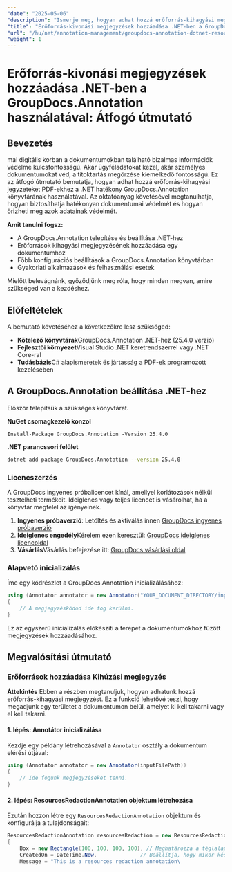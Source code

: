 ```yaml
---
"date": "2025-05-06"
"description": "Ismerje meg, hogyan adhat hozzá erőforrás-kihagyási megjegyzéseket PDF-ekhez a GroupDocs.Annotation for .NET használatával. Védje meg az érzékeny információkat és fokozza a dokumentumok biztonságát ezzel a részletes útmutatóval."
"title": "Erőforrás-kivonási megjegyzések hozzáadása .NET-ben a GroupDocs.Annotation használatával – Átfogó útmutató"
"url": "/hu/net/annotation-management/groupdocs-annotation-dotnet-resource-redaction/"
"weight": 1
---
```


# Erőforrás-kivonási megjegyzések hozzáadása .NET-ben a GroupDocs.Annotation használatával: Átfogó útmutató

## Bevezetés

mai digitális korban a dokumentumokban található bizalmas információk védelme kulcsfontosságú. Akár ügyféladatokat kezel, akár személyes dokumentumokat véd, a titoktartás megőrzése kiemelkedő fontosságú. Ez az átfogó útmutató bemutatja, hogyan adhat hozzá erőforrás-kihagyási jegyzeteket PDF-ekhez a .NET hatékony GroupDocs.Annotation könyvtárának használatával. Az oktatóanyag követésével megtanulhatja, hogyan biztosíthatja hatékonyan dokumentumai védelmét és hogyan őrizheti meg azok adatainak védelmét.

**Amit tanulni fogsz:**
- A GroupDocs.Annotation telepítése és beállítása .NET-hez
- Erőforrások kihagyási megjegyzésének hozzáadása egy dokumentumhoz
- Főbb konfigurációs beállítások a GroupDocs.Annotation könyvtárban
- Gyakorlati alkalmazások és felhasználási esetek

Mielőtt belevágnánk, győződjünk meg róla, hogy minden megvan, amire szükséged van a kezdéshez.

## Előfeltételek

A bemutató követéséhez a következőkre lesz szükséged:

- **Kötelező könyvtárak**GroupDocs.Annotation .NET-hez (25.4.0 verzió)
- **Fejlesztői környezet**Visual Studio .NET keretrendszerrel vagy .NET Core-ral
- **Tudásbázis**C# alapismeretek és jártasság a PDF-ek programozott kezelésében

## A GroupDocs.Annotation beállítása .NET-hez

Először telepítsük a szükséges könyvtárat.

**NuGet csomagkezelő konzol**
```shell
Install-Package GroupDocs.Annotation -Version 25.4.0
```

**\.NET parancssori felület**
```bash
dotnet add package GroupDocs.Annotation --version 25.4.0
```

### Licencszerzés

A GroupDocs ingyenes próbalicencet kínál, amellyel korlátozások nélkül tesztelheti termékeit. Ideiglenes vagy teljes licencet is vásárolhat, ha a könyvtár megfelel az igényeinek.

1. **Ingyenes próbaverzió**: Letöltés és aktiválás innen [GroupDocs ingyenes próbaverzió](https://releases.groupdocs.com/annotation/net/)
2. **Ideiglenes engedély**Kérelem ezen keresztül: [GroupDocs ideiglenes licencoldal](https://purchase.groupdocs.com/temporary-license/)
3. **Vásárlás**Vásárlás befejezése itt: [GroupDocs vásárlási oldal](https://purchase.groupdocs.com/buy)

### Alapvető inicializálás

Íme egy kódrészlet a GroupDocs.Annotation inicializálásához:

```csharp
using (Annotator annotator = new Annotator("YOUR_DOCUMENT_DIRECTORY/input.pdf"))
{
    // A megjegyzéskódod ide fog kerülni.
}
```

Ez az egyszerű inicializálás előkészíti a terepet a dokumentumokhoz fűzött megjegyzések hozzáadásához.

## Megvalósítási útmutató

### Erőforrások hozzáadása Kihúzási megjegyzés

**Áttekintés**
Ebben a részben megtanuljuk, hogyan adhatunk hozzá erőforrás-kihagyási megjegyzést. Ez a funkció lehetővé teszi, hogy megadjunk egy területet a dokumentumon belül, amelyet ki kell takarni vagy el kell takarni.

#### 1. lépés: Annotátor inicializálása
Kezdje egy példány létrehozásával a `Annotator` osztály a dokumentum elérési útjával:

```csharp
using (Annotator annotator = new Annotator(inputFilePath))
{
    // Ide fogunk megjegyzéseket tenni.
}
```

#### 2. lépés: ResourcesRedactionAnnotation objektum létrehozása
Ezután hozzon létre egy `ResourcesRedactionAnnotation` objektum és konfigurálja a tulajdonságait:

```csharp
ResourcesRedactionAnnotation resourcesRedaction = new ResourcesRedactionAnnotation
{
    Box = new Rectangle(100, 100, 100, 100), // Meghatározza a téglalap alakú területet a kihagyáshoz
    CreatedOn = DateTime.Now,              // Beállítja, hogy mikor készült ez a jegyzet
    Message = "This is a resources redaction annotation\